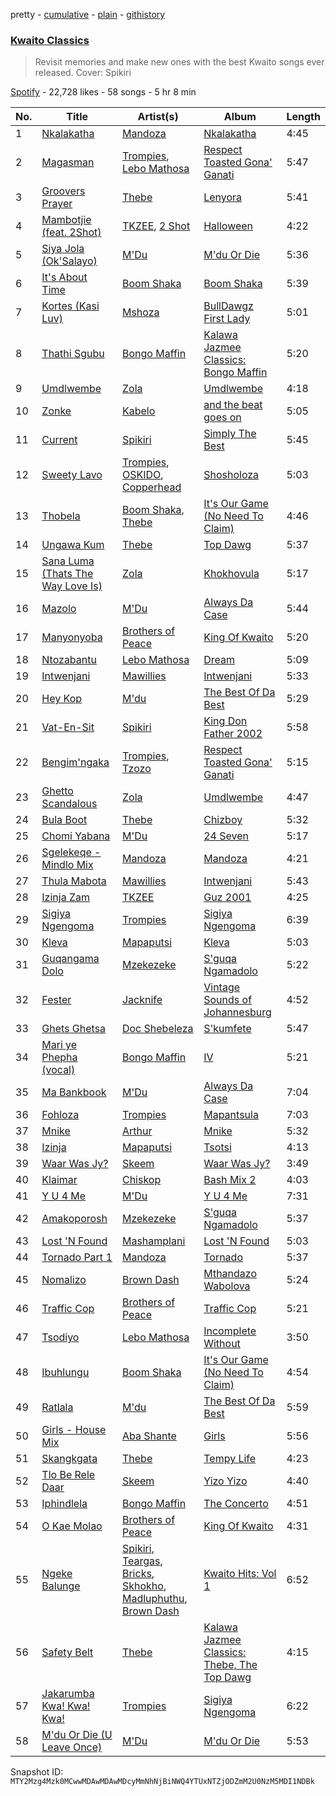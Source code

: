pretty - [cumulative](/playlists/cumulative/37i9dQZF1DXaJxsJXPjB3v.md) - [plain](/playlists/plain/37i9dQZF1DXaJxsJXPjB3v) - [githistory](https://github.githistory.xyz/mackorone/spotify-playlist-archive/blob/main/playlists/plain/37i9dQZF1DXaJxsJXPjB3v)

### [Kwaito Classics](https://open.spotify.com/playlist/37i9dQZF1DXaJxsJXPjB3v)

> Revisit memories and make new ones with the best Kwaito songs ever released\. Cover: Spikiri

[Spotify](https://open.spotify.com/user/spotify) - 22,728 likes - 58 songs - 5 hr 8 min

| No. | Title | Artist(s) | Album | Length |
|---|---|---|---|---|
| 1 | [Nkalakatha](https://open.spotify.com/track/2PGxiV2TSgVHd02eBd0Kz1) | [Mandoza](https://open.spotify.com/artist/4eNzQCNP9F9UKbglvPkDdH) | [Nkalakatha](https://open.spotify.com/album/1hqQFeOpmzLiqQzVkEYSIg) | 4:45 |
| 2 | [Magasman](https://open.spotify.com/track/4HxFndd2LoR2MBtYABjBlv) | [Trompies](https://open.spotify.com/artist/4xrsK22CWDEPYIrreVE018), [Lebo Mathosa](https://open.spotify.com/artist/1Ml1ICUucZgJMx8Y4t9aJo) | [Respect Toasted Gona' Ganati](https://open.spotify.com/album/0LfP1AWyHdWVQOZZLVFaNr) | 5:47 |
| 3 | [Groovers Prayer](https://open.spotify.com/track/7qkpkpKOCr6vIuJrLbtBzT) | [Thebe](https://open.spotify.com/artist/1aAwAVypEAUVCgMy67bprS) | [Lenyora](https://open.spotify.com/album/4O8DBlsMzrukb209docL0j) | 5:41 |
| 4 | [Mambotjie \(feat\. 2Shot\)](https://open.spotify.com/track/0whydZVhYUiAQ7LIQErJeM) | [TKZEE](https://open.spotify.com/artist/0dOZQGyxb6MGkTnRAxKmmi), [2 Shot](https://open.spotify.com/artist/1w7mqJk0lodbOOb7tZGPzX) | [Halloween](https://open.spotify.com/album/15SNp2BWjBL3oSs2KnExpF) | 4:22 |
| 5 | [Siya Jola \(Ok'Salayo\)](https://open.spotify.com/track/3Oy1hjxJLfUyaUsgxojzA7) | [M'Du](https://open.spotify.com/artist/2941g2EP7e8x7Kv3EukgmD) | [M'du Or Die](https://open.spotify.com/album/7N0NOdgLGipl1NkihPBUPQ) | 5:36 |
| 6 | [It's About Time](https://open.spotify.com/track/4LG9ZVvPKP4jjaDOsH6ePO) | [Boom Shaka](https://open.spotify.com/artist/3YkvS9iecT6huS2Rk4NIwL) | [Boom Shaka](https://open.spotify.com/album/6CjjtWnXWUzMif0RqEv3k8) | 5:39 |
| 7 | [Kortes \(Kasi Luv\)](https://open.spotify.com/track/1symqHZD5IP3wJtEIx1cws) | [Mshoza](https://open.spotify.com/artist/455ZtdycIN670IpP0Y3s44) | [BullDawgz First Lady](https://open.spotify.com/album/3D7XIokW3gRO1ZSX4stJ8g) | 5:01 |
| 8 | [Thathi Sgubu](https://open.spotify.com/track/6ue7mX2VMfHzMXYzjXDGiP) | [Bongo Maffin](https://open.spotify.com/artist/2eIjpwW853WkGtvIMukeRZ) | [Kalawa Jazmee Classics: Bongo Maffin](https://open.spotify.com/album/6OT33ayLWEbU1Gl6woOV7c) | 5:20 |
| 9 | [Umdlwembe](https://open.spotify.com/track/41ArcdFOhDIVTHRuXK4pXg) | [Zola](https://open.spotify.com/artist/2ymJS3hSwX5yiNdYroipCW) | [Umdlwembe](https://open.spotify.com/album/2dNSDmz3RuSlZyrub1plco) | 4:18 |
| 10 | [Zonke](https://open.spotify.com/track/0P35ObcV2oMcTRSNl5NMIG) | [Kabelo](https://open.spotify.com/artist/6FgSMfwOMDbtgUIOiwmwJF) | [and the beat goes on](https://open.spotify.com/album/6LEfTlDkoGfqEmuaWh5k11) | 5:05 |
| 11 | [Current](https://open.spotify.com/track/7jCN8HmG6EaUzQKq9uHEH2) | [Spikiri](https://open.spotify.com/artist/3fP5hWCOBvndu3JLD7HlAi) | [Simply The Best](https://open.spotify.com/album/5xc7F1Xfkq1HXYafFBewRN) | 5:45 |
| 12 | [Sweety Lavo](https://open.spotify.com/track/7hjqnqWdgT0JxhIela26Cw) | [Trompies](https://open.spotify.com/artist/4xrsK22CWDEPYIrreVE018), [OSKIDO](https://open.spotify.com/artist/6PL23hz7B60eFrQ9pxVO9R), [Copperhead](https://open.spotify.com/artist/2XPxkoLfcYvtAqphDSGpLo) | [Shosholoza](https://open.spotify.com/album/1CTvsbZHnlilicEVSPl2l3) | 5:03 |
| 13 | [Thobela](https://open.spotify.com/track/25ql5pIONMI4sWnJ7fPnq1) | [Boom Shaka](https://open.spotify.com/artist/3YkvS9iecT6huS2Rk4NIwL), [Thebe](https://open.spotify.com/artist/1aAwAVypEAUVCgMy67bprS) | [It's Our Game \(No Need To Claim\)](https://open.spotify.com/album/2gPTpcklNpoZBR2awmYX1m) | 4:46 |
| 14 | [Ungawa Kum](https://open.spotify.com/track/47VpnKqSM6UhAGFjGaUlvy) | [Thebe](https://open.spotify.com/artist/1aAwAVypEAUVCgMy67bprS) | [Top Dawg](https://open.spotify.com/album/1rrPsxH64XF7uwG7PInaYp) | 5:37 |
| 15 | [Sana Luma \(Thats The Way Love Is\)](https://open.spotify.com/track/3YqlnQEyawncmoFW4YTMJS) | [Zola](https://open.spotify.com/artist/2ymJS3hSwX5yiNdYroipCW) | [Khokhovula](https://open.spotify.com/album/6YXDLVdeZESEiQnJhVyTkr) | 5:17 |
| 16 | [Mazolo](https://open.spotify.com/track/15eELFlhtNrfrEuNkop7J2) | [M'Du](https://open.spotify.com/artist/2941g2EP7e8x7Kv3EukgmD) | [Always Da Case](https://open.spotify.com/album/5ZL4Mf3do60ZcBtyzlVonT) | 5:44 |
| 17 | [Manyonyoba](https://open.spotify.com/track/2MVoYPJL7n4OynoawmOzJc) | [Brothers of Peace](https://open.spotify.com/artist/0OK0qQGF0hJueVZLGRlntj) | [King Of Kwaito](https://open.spotify.com/album/4HOkw5G26NKfIf8yR41dTW) | 5:20 |
| 18 | [Ntozabantu](https://open.spotify.com/track/1d6f5DF7ze4mUtvTYDP0ku) | [Lebo Mathosa](https://open.spotify.com/artist/1Ml1ICUucZgJMx8Y4t9aJo) | [Dream](https://open.spotify.com/album/06WmmNtrJiAWf8ofaaTfUK) | 5:09 |
| 19 | [Intwenjani](https://open.spotify.com/track/0eotNIGKUHo9XGsUlToDIh) | [Mawillies](https://open.spotify.com/artist/6Zd8RQbtBZ2ywALmjzwM7N) | [Intwenjani](https://open.spotify.com/album/4VJK1hwYju24DtMhDAwDli) | 5:33 |
| 20 | [Hey Kop](https://open.spotify.com/track/1VQsFRvJde95Wtkp3rk4yf) | [M'du](https://open.spotify.com/artist/0AfJczz6uFcaUSSSCVv6qT) | [The Best Of Da Best](https://open.spotify.com/album/4kl73tU6gO5PpQZ2GFmv4C) | 5:29 |
| 21 | [Vat\-En\-Sit](https://open.spotify.com/track/4sBITIyxAyTtd9NuhSM11I) | [Spikiri](https://open.spotify.com/artist/3fP5hWCOBvndu3JLD7HlAi) | [King Don Father 2002](https://open.spotify.com/album/3c5ue20ray1aFt7GvAzrv3) | 5:58 |
| 22 | [Bengim'ngaka](https://open.spotify.com/track/7dl5CSZCD7qo8hrrRPMraM) | [Trompies](https://open.spotify.com/artist/4xrsK22CWDEPYIrreVE018), [Tzozo](https://open.spotify.com/artist/3j2kQ3pshmhfVJt5u0Lx2L) | [Respect Toasted Gona' Ganati](https://open.spotify.com/album/0LfP1AWyHdWVQOZZLVFaNr) | 5:15 |
| 23 | [Ghetto Scandalous](https://open.spotify.com/track/1wavXriWVmKWLtifITmxRW) | [Zola](https://open.spotify.com/artist/2ymJS3hSwX5yiNdYroipCW) | [Umdlwembe](https://open.spotify.com/album/2dNSDmz3RuSlZyrub1plco) | 4:47 |
| 24 | [Bula Boot](https://open.spotify.com/track/0jXSQJ2oamQ9YcW4Ugq8Mm) | [Thebe](https://open.spotify.com/artist/1aAwAVypEAUVCgMy67bprS) | [Chizboy](https://open.spotify.com/album/1aY6VgE2UhKtmGesDYB4Il) | 5:32 |
| 25 | [Chomi Yabana](https://open.spotify.com/track/3P51N4sDSQAgqmZxXJ5XpW) | [M'Du](https://open.spotify.com/artist/2941g2EP7e8x7Kv3EukgmD) | [24 Seven](https://open.spotify.com/album/6jsx7AJpZo4VqKVD0PlvHU) | 5:17 |
| 26 | [Sgelekeqe \- Mindlo Mix](https://open.spotify.com/track/4Xqec5nATHVa8bsHngCMKE) | [Mandoza](https://open.spotify.com/artist/4eNzQCNP9F9UKbglvPkDdH) | [Mandoza](https://open.spotify.com/album/5mt82F2mozkrikmeYeFU80) | 4:21 |
| 27 | [Thula Mabota](https://open.spotify.com/track/268w5H4z4D5E8ER4Tt3qRY) | [Mawillies](https://open.spotify.com/artist/6Zd8RQbtBZ2ywALmjzwM7N) | [Intwenjani](https://open.spotify.com/album/4VJK1hwYju24DtMhDAwDli) | 5:43 |
| 28 | [Izinja Zam](https://open.spotify.com/track/13kgXxmYBhTx8sG2fhlLLG) | [TKZEE](https://open.spotify.com/artist/0dOZQGyxb6MGkTnRAxKmmi) | [Guz 2001](https://open.spotify.com/album/7d1lS59Y8vA3hW3u8ir9RV) | 4:25 |
| 29 | [Sigiya Ngengoma](https://open.spotify.com/track/4GdkrELjR4thBSc2KdfulR) | [Trompies](https://open.spotify.com/artist/4xrsK22CWDEPYIrreVE018) | [Sigiya Ngengoma](https://open.spotify.com/album/754Vcm77VFVwsiEndZomCs) | 6:39 |
| 30 | [Kleva](https://open.spotify.com/track/5RTDTOmZNe16758vrx6qnX) | [Mapaputsi](https://open.spotify.com/artist/22IsfJqYsmzkvuOdUZjBld) | [Kleva](https://open.spotify.com/album/6HGVwDKHwADl1R8b7VfnJD) | 5:03 |
| 31 | [Guqangama Dolo](https://open.spotify.com/track/5sQozSRY5rKLwCspVaFnHe) | [Mzekezeke](https://open.spotify.com/artist/5kCOHJfvrZck0x0nS5KE8e) | [S'guqa Ngamadolo](https://open.spotify.com/album/1GDmNP6PD27rQLSSqxBWzX) | 5:22 |
| 32 | [Fester](https://open.spotify.com/track/4QNTWh444lOn7C4kPGUoYR) | [Jacknife](https://open.spotify.com/artist/2MU7y4Bj9rg69oHvc70YGs) | [Vintage Sounds of Johannesburg](https://open.spotify.com/album/45j6bfm5dD2m2V9mjaVYL3) | 4:52 |
| 33 | [Ghets Ghetsa](https://open.spotify.com/track/11Uc9JBy59hJNB99TyC9pJ) | [Doc Shebeleza](https://open.spotify.com/artist/4FdeMdW9yGUe580u1pK0DB) | [S'kumfete](https://open.spotify.com/album/1GgqdXa6jVVVGj9Hui743C) | 5:47 |
| 34 | [Mari ye Phepha \(vocal\)](https://open.spotify.com/track/4XiJoWng9yE9M73PhQNDER) | [Bongo Maffin](https://open.spotify.com/artist/2eIjpwW853WkGtvIMukeRZ) | [IV](https://open.spotify.com/album/2CwwI5ByOhauusaFinUl3R) | 5:21 |
| 35 | [Ma Bankbook](https://open.spotify.com/track/4ru4VcAOmoA8aYdEKVIa73) | [M'Du](https://open.spotify.com/artist/2941g2EP7e8x7Kv3EukgmD) | [Always Da Case](https://open.spotify.com/album/5ZL4Mf3do60ZcBtyzlVonT) | 7:04 |
| 36 | [Fohloza](https://open.spotify.com/track/3DKfxpqCVoWmqObaLbkWLy) | [Trompies](https://open.spotify.com/artist/4xrsK22CWDEPYIrreVE018) | [Mapantsula](https://open.spotify.com/album/3sc7RKWeBiYxA1uRe7xghs) | 7:03 |
| 37 | [Mnike](https://open.spotify.com/track/2CsW73MoDsh6ra2Jwa5Ez4) | [Arthur](https://open.spotify.com/artist/5wlKFzRmsjsCCRxlYf2KdU) | [Mnike](https://open.spotify.com/album/7gneORxdnpyAQpzN8Yoldt) | 5:32 |
| 38 | [Izinja](https://open.spotify.com/track/6qJpatMdBrN3yRFuLqLCA8) | [Mapaputsi](https://open.spotify.com/artist/22IsfJqYsmzkvuOdUZjBld) | [Tsotsi](https://open.spotify.com/album/7efUI9NRE7rieqrHGD1409) | 4:13 |
| 39 | [Waar Was Jy?](https://open.spotify.com/track/4tdjxGy4a54Hi1fXaDl7Xz) | [Skeem](https://open.spotify.com/artist/03EsSUDsUpGuIKDBhdWnPR) | [Waar Was Jy?](https://open.spotify.com/album/51b8gK2d2z0KUHtsnhMbY7) | 3:49 |
| 40 | [Klaimar](https://open.spotify.com/track/7yd9B48OQSRTUG2oKEoPXr) | [Chiskop](https://open.spotify.com/artist/7wTsm3OFBk9W6BwPponZYt) | [Bash Mix 2](https://open.spotify.com/album/3jXFnAfB1GglFH95qcl1vA) | 4:03 |
| 41 | [Y U 4 Me](https://open.spotify.com/track/6019mUh1nhmsqDtfbKuZnu) | [M'Du](https://open.spotify.com/artist/2941g2EP7e8x7Kv3EukgmD) | [Y U 4 Me](https://open.spotify.com/album/4RELzas44ynDy4FZb8XRj7) | 7:31 |
| 42 | [Amakoporosh](https://open.spotify.com/track/0T3LbaGADVSPXU5Tzy7XDY) | [Mzekezeke](https://open.spotify.com/artist/5kCOHJfvrZck0x0nS5KE8e) | [S'guqa Ngamadolo](https://open.spotify.com/album/1GDmNP6PD27rQLSSqxBWzX) | 5:37 |
| 43 | [Lost 'N Found](https://open.spotify.com/track/5bi5ot0tC37XOORKfehoRy) | [Mashamplani](https://open.spotify.com/artist/4uSBcHbT1Gcsqy5V0Oqn5I) | [Lost 'N Found](https://open.spotify.com/album/7FuyJJkcr7HPaCDZUUv8ys) | 5:03 |
| 44 | [Tornado Part 1](https://open.spotify.com/track/21xIGXNksYlM9FBDFQC18y) | [Mandoza](https://open.spotify.com/artist/4eNzQCNP9F9UKbglvPkDdH) | [Tornado](https://open.spotify.com/album/4MLRGUuN0sDl7bjeYj3KVa) | 5:37 |
| 45 | [Nomalizo](https://open.spotify.com/track/2H20ibCx6qtLsI2rhs3bPb) | [Brown Dash](https://open.spotify.com/artist/0qfB2AZKBklxVxBVcNqJOG) | [Mthandazo Wabolova](https://open.spotify.com/album/3S7R9NSguORFWfJSUhDAV4) | 5:24 |
| 46 | [Traffic Cop](https://open.spotify.com/track/72YvRxXGDh8ceVyARTtdEJ) | [Brothers of Peace](https://open.spotify.com/artist/0OK0qQGF0hJueVZLGRlntj) | [Traffic Cop](https://open.spotify.com/album/5PfNqkm8DsTilYtAxmBRwk) | 5:21 |
| 47 | [Tsodiyo](https://open.spotify.com/track/3oSbA5i516ghSq9KEwfRAW) | [Lebo Mathosa](https://open.spotify.com/artist/1Ml1ICUucZgJMx8Y4t9aJo) | [Incomplete Without](https://open.spotify.com/album/1ukKAGgF6cLMJ1v0HTFUuM) | 3:50 |
| 48 | [Ibuhlungu](https://open.spotify.com/track/0Kto1TI0CW1ARsxEWkezw2) | [Boom Shaka](https://open.spotify.com/artist/3YkvS9iecT6huS2Rk4NIwL) | [It's Our Game \(No Need To Claim\)](https://open.spotify.com/album/2gPTpcklNpoZBR2awmYX1m) | 4:54 |
| 49 | [Ratlala](https://open.spotify.com/track/0TRVmZwsu14poorzV522Uy) | [M'du](https://open.spotify.com/artist/0AfJczz6uFcaUSSSCVv6qT) | [The Best Of Da Best](https://open.spotify.com/album/4kl73tU6gO5PpQZ2GFmv4C) | 5:59 |
| 50 | [Girls \- House Mix](https://open.spotify.com/track/643NMYHAgwj8EUm60lAdBy) | [Aba Shante](https://open.spotify.com/artist/1QzbZCzJIHfCrUZCkhfn0n) | [Girls](https://open.spotify.com/album/5yuAUEG0eeQeW3uMUHnKTd) | 5:56 |
| 51 | [Skangkgata](https://open.spotify.com/track/70e5LboOZBwRrbwZb36ISE) | [Thebe](https://open.spotify.com/artist/1aAwAVypEAUVCgMy67bprS) | [Tempy Life](https://open.spotify.com/album/6QLge9AA2UY7zgR7DNtaUN) | 4:23 |
| 52 | [Tlo Be Rele Daar](https://open.spotify.com/track/03RGHM6AtZxkZ3rU3iAwQa) | [Skeem](https://open.spotify.com/artist/03EsSUDsUpGuIKDBhdWnPR) | [Yizo Yizo](https://open.spotify.com/album/0MI38qrVzFPVgRiHN4ocFU) | 4:40 |
| 53 | [Iphindlela](https://open.spotify.com/track/27CtgoA4uSgIYjf0ZS8zvX) | [Bongo Maffin](https://open.spotify.com/artist/2eIjpwW853WkGtvIMukeRZ) | [The Concerto](https://open.spotify.com/album/7fRul2x0hzuFPkCG7EpWff) | 4:51 |
| 54 | [O Kae Molao](https://open.spotify.com/track/3eo1uM3CQpPfbNeenlui3h) | [Brothers of Peace](https://open.spotify.com/artist/0OK0qQGF0hJueVZLGRlntj) | [King Of Kwaito](https://open.spotify.com/album/4HOkw5G26NKfIf8yR41dTW) | 4:31 |
| 55 | [Ngeke Balunge](https://open.spotify.com/track/5ldfvdzqmyKG4TYSK7yk9O) | [Spikiri](https://open.spotify.com/artist/3fP5hWCOBvndu3JLD7HlAi), [Teargas](https://open.spotify.com/artist/6ffbZWFEp3uVx8w46WlNvD), [Bricks](https://open.spotify.com/artist/3hALQI03Ul63hBropSFt47), [Skhokho](https://open.spotify.com/artist/4ack50GWpOabzl8e2mH05Z), [Madluphuthu](https://open.spotify.com/artist/0RbbfEN7Q3ahYF9Kwkz4cd), [Brown Dash](https://open.spotify.com/artist/0qfB2AZKBklxVxBVcNqJOG) | [Kwaito Hits: Vol 1](https://open.spotify.com/album/5Lyiy2MymDk8EgxII0KIZG) | 6:52 |
| 56 | [Safety Belt](https://open.spotify.com/track/3bd3f5BXwLs2p7kRHY5a8j) | [Thebe](https://open.spotify.com/artist/1aAwAVypEAUVCgMy67bprS) | [Kalawa Jazmee Classics: Thebe, The Top Dawg](https://open.spotify.com/album/0PSKT9iKGBHpTxJ5IdDjl0) | 4:15 |
| 57 | [Jakarumba Kwa! Kwa! Kwa!](https://open.spotify.com/track/6ykFit7VtAKyNDXUNi8spe) | [Trompies](https://open.spotify.com/artist/4xrsK22CWDEPYIrreVE018) | [Sigiya Ngengoma](https://open.spotify.com/album/754Vcm77VFVwsiEndZomCs) | 6:22 |
| 58 | [M'du Or Die \(U Leave Once\)](https://open.spotify.com/track/3HeRoFFma480WyN7hHgm91) | [M'Du](https://open.spotify.com/artist/2941g2EP7e8x7Kv3EukgmD) | [M'du Or Die](https://open.spotify.com/album/7N0NOdgLGipl1NkihPBUPQ) | 5:53 |

Snapshot ID: `MTY2Mzg4Mzk0MCwwMDAwMDAwMDcyMmNhNjBiNWQ4YTUxNTZjODZmM2U0NzM5MDI1NDBk`
